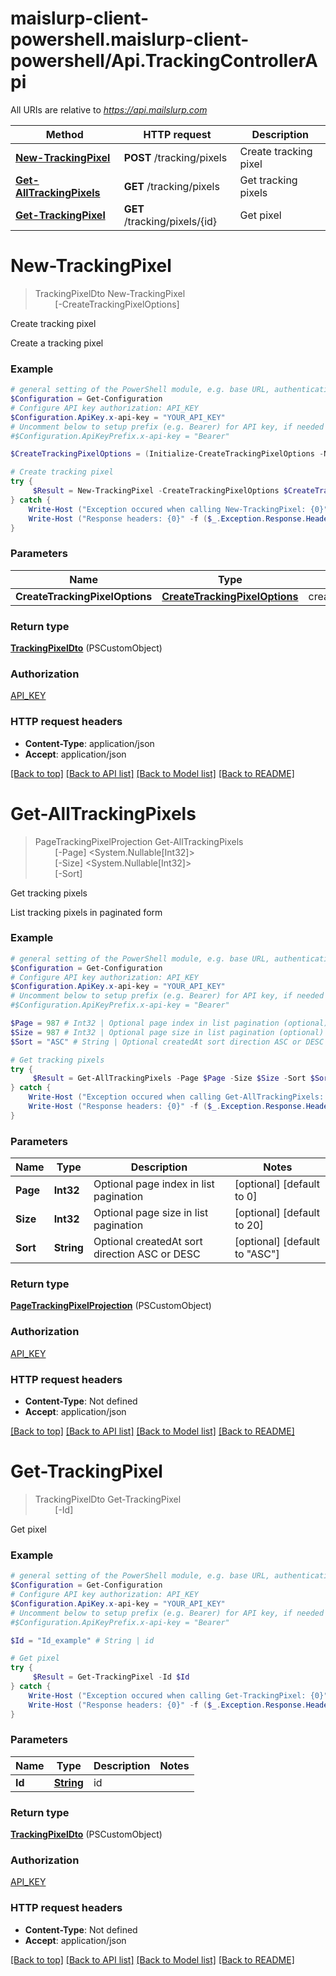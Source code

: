 # maislurp-client-powershell.maislurp-client-powershell/Api.TrackingControllerApi

All URIs are relative to *https://api.mailslurp.com*

Method | HTTP request | Description
------------- | ------------- | -------------
[**New-TrackingPixel**](TrackingControllerApi#New-TrackingPixel) | **POST** /tracking/pixels | Create tracking pixel
[**Get-AllTrackingPixels**](TrackingControllerApi#Get-AllTrackingPixels) | **GET** /tracking/pixels | Get tracking pixels
[**Get-TrackingPixel**](TrackingControllerApi#Get-TrackingPixel) | **GET** /tracking/pixels/{id} | Get pixel


<a name="New-TrackingPixel"></a>
# **New-TrackingPixel**
> TrackingPixelDto New-TrackingPixel<br>
> &nbsp;&nbsp;&nbsp;&nbsp;&nbsp;&nbsp;&nbsp;&nbsp;[-CreateTrackingPixelOptions] <PSCustomObject><br>

Create tracking pixel

Create a tracking pixel

### Example
```powershell
# general setting of the PowerShell module, e.g. base URL, authentication, etc
$Configuration = Get-Configuration
# Configure API key authorization: API_KEY
$Configuration.ApiKey.x-api-key = "YOUR_API_KEY"
# Uncomment below to setup prefix (e.g. Bearer) for API key, if needed
#$Configuration.ApiKeyPrefix.x-api-key = "Bearer"

$CreateTrackingPixelOptions = (Initialize-CreateTrackingPixelOptions -Name "Name_example" -Recipient "Recipient_example") # CreateTrackingPixelOptions | createTrackingPixelOptions

# Create tracking pixel
try {
     $Result = New-TrackingPixel -CreateTrackingPixelOptions $CreateTrackingPixelOptions
} catch {
    Write-Host ("Exception occured when calling New-TrackingPixel: {0}" -f ($_.ErrorDetails | ConvertFrom-Json))
    Write-Host ("Response headers: {0}" -f ($_.Exception.Response.Headers | ConvertTo-Json))
}
```

### Parameters

Name | Type | Description  | Notes
------------- | ------------- | ------------- | -------------
 **CreateTrackingPixelOptions** | [**CreateTrackingPixelOptions**](CreateTrackingPixelOptions)| createTrackingPixelOptions | 

### Return type

[**TrackingPixelDto**](TrackingPixelDto) (PSCustomObject)

### Authorization

[API_KEY](../README#API_KEY)

### HTTP request headers

 - **Content-Type**: application/json
 - **Accept**: application/json

[[Back to top]](#) [[Back to API list]](../README#documentation-for-api-endpoints) [[Back to Model list]](../README#documentation-for-models) [[Back to README]](../README)

<a name="Get-AllTrackingPixels"></a>
# **Get-AllTrackingPixels**
> PageTrackingPixelProjection Get-AllTrackingPixels<br>
> &nbsp;&nbsp;&nbsp;&nbsp;&nbsp;&nbsp;&nbsp;&nbsp;[-Page] <System.Nullable[Int32]><br>
> &nbsp;&nbsp;&nbsp;&nbsp;&nbsp;&nbsp;&nbsp;&nbsp;[-Size] <System.Nullable[Int32]><br>
> &nbsp;&nbsp;&nbsp;&nbsp;&nbsp;&nbsp;&nbsp;&nbsp;[-Sort] <String><br>

Get tracking pixels

List tracking pixels in paginated form

### Example
```powershell
# general setting of the PowerShell module, e.g. base URL, authentication, etc
$Configuration = Get-Configuration
# Configure API key authorization: API_KEY
$Configuration.ApiKey.x-api-key = "YOUR_API_KEY"
# Uncomment below to setup prefix (e.g. Bearer) for API key, if needed
#$Configuration.ApiKeyPrefix.x-api-key = "Bearer"

$Page = 987 # Int32 | Optional page index in list pagination (optional) (default to 0)
$Size = 987 # Int32 | Optional page size in list pagination (optional) (default to 20)
$Sort = "ASC" # String | Optional createdAt sort direction ASC or DESC (optional) (default to "ASC")

# Get tracking pixels
try {
     $Result = Get-AllTrackingPixels -Page $Page -Size $Size -Sort $Sort
} catch {
    Write-Host ("Exception occured when calling Get-AllTrackingPixels: {0}" -f ($_.ErrorDetails | ConvertFrom-Json))
    Write-Host ("Response headers: {0}" -f ($_.Exception.Response.Headers | ConvertTo-Json))
}
```

### Parameters

Name | Type | Description  | Notes
------------- | ------------- | ------------- | -------------
 **Page** | **Int32**| Optional page index in list pagination | [optional] [default to 0]
 **Size** | **Int32**| Optional page size in list pagination | [optional] [default to 20]
 **Sort** | **String**| Optional createdAt sort direction ASC or DESC | [optional] [default to &quot;ASC&quot;]

### Return type

[**PageTrackingPixelProjection**](PageTrackingPixelProjection) (PSCustomObject)

### Authorization

[API_KEY](../README#API_KEY)

### HTTP request headers

 - **Content-Type**: Not defined
 - **Accept**: application/json

[[Back to top]](#) [[Back to API list]](../README#documentation-for-api-endpoints) [[Back to Model list]](../README#documentation-for-models) [[Back to README]](../README)

<a name="Get-TrackingPixel"></a>
# **Get-TrackingPixel**
> TrackingPixelDto Get-TrackingPixel<br>
> &nbsp;&nbsp;&nbsp;&nbsp;&nbsp;&nbsp;&nbsp;&nbsp;[-Id] <PSCustomObject><br>

Get pixel

### Example
```powershell
# general setting of the PowerShell module, e.g. base URL, authentication, etc
$Configuration = Get-Configuration
# Configure API key authorization: API_KEY
$Configuration.ApiKey.x-api-key = "YOUR_API_KEY"
# Uncomment below to setup prefix (e.g. Bearer) for API key, if needed
#$Configuration.ApiKeyPrefix.x-api-key = "Bearer"

$Id = "Id_example" # String | id

# Get pixel
try {
     $Result = Get-TrackingPixel -Id $Id
} catch {
    Write-Host ("Exception occured when calling Get-TrackingPixel: {0}" -f ($_.ErrorDetails | ConvertFrom-Json))
    Write-Host ("Response headers: {0}" -f ($_.Exception.Response.Headers | ConvertTo-Json))
}
```

### Parameters

Name | Type | Description  | Notes
------------- | ------------- | ------------- | -------------
 **Id** | [**String**](String)| id | 

### Return type

[**TrackingPixelDto**](TrackingPixelDto) (PSCustomObject)

### Authorization

[API_KEY](../README#API_KEY)

### HTTP request headers

 - **Content-Type**: Not defined
 - **Accept**: application/json

[[Back to top]](#) [[Back to API list]](../README#documentation-for-api-endpoints) [[Back to Model list]](../README#documentation-for-models) [[Back to README]](../README)

